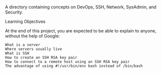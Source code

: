 A directory containing concepts on DevOps, SSH, Network, SysAdmin, and Security.

Learning Objectives

At the end of this project, you are expected to be able to explain to anyone, without the help of Google:

    What is a server
    Where servers usually live
    What is SSH
    How to create an SSH RSA key pair
    How to connect to a remote host using an SSH RSA key pair
    The advantage of using #!/usr/bin/env bash instead of /bin/bash

